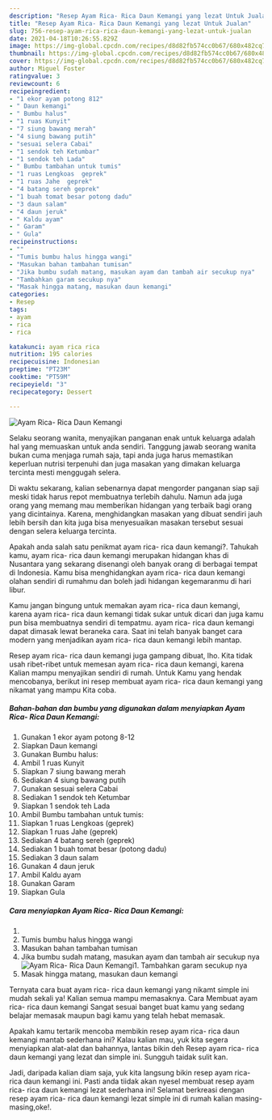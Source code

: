 ```yaml
---
description: "Resep Ayam Rica- Rica Daun Kemangi yang lezat Untuk Jualan"
title: "Resep Ayam Rica- Rica Daun Kemangi yang lezat Untuk Jualan"
slug: 756-resep-ayam-rica-rica-daun-kemangi-yang-lezat-untuk-jualan
date: 2021-04-18T10:26:55.829Z
image: https://img-global.cpcdn.com/recipes/d8d82fb574cc0b67/680x482cq70/ayam-rica-rica-daun-kemangi-foto-resep-utama.jpg
thumbnail: https://img-global.cpcdn.com/recipes/d8d82fb574cc0b67/680x482cq70/ayam-rica-rica-daun-kemangi-foto-resep-utama.jpg
cover: https://img-global.cpcdn.com/recipes/d8d82fb574cc0b67/680x482cq70/ayam-rica-rica-daun-kemangi-foto-resep-utama.jpg
author: Miguel Foster
ratingvalue: 3
reviewcount: 6
recipeingredient:
- "1 ekor ayam potong 812"
- " Daun kemangi"
- " Bumbu halus"
- "1 ruas Kunyit"
- "7 siung bawang merah"
- "4 siung bawang putih"
- "sesuai selera Cabai"
- "1 sendok teh Ketumbar"
- "1 sendok teh Lada"
- " Bumbu tambahan untuk tumis"
- "1 ruas Lengkoas  geprek"
- "1 ruas Jahe  geprek"
- "4 batang sereh geprek"
- "1 buah tomat besar potong dadu"
- "3 daun salam"
- "4 daun jeruk"
- " Kaldu ayam"
- " Garam"
- " Gula"
recipeinstructions:
- ""
- "Tumis bumbu halus hingga wangi"
- "Masukan bahan tambahan tumisan"
- "Jika bumbu sudah matang, masukan ayam dan tambah air secukup nya"
- "Tambahkan garam secukup nya"
- "Masak hingga matang, masukan daun kemangi"
categories:
- Resep
tags:
- ayam
- rica
- rica

katakunci: ayam rica rica 
nutrition: 195 calories
recipecuisine: Indonesian
preptime: "PT23M"
cooktime: "PT59M"
recipeyield: "3"
recipecategory: Dessert

---
```



![Ayam Rica- Rica Daun Kemangi](https://img-global.cpcdn.com/recipes/d8d82fb574cc0b67/680x482cq70/ayam-rica-rica-daun-kemangi-foto-resep-utama.jpg)

Selaku seorang wanita, menyajikan panganan enak untuk keluarga adalah hal yang memuaskan untuk anda sendiri. Tanggung jawab seorang  wanita bukan cuma menjaga rumah saja, tapi anda juga harus memastikan keperluan nutrisi terpenuhi dan juga masakan yang dimakan keluarga tercinta mesti menggugah selera.

Di waktu  sekarang, kalian sebenarnya dapat mengorder panganan siap saji meski tidak harus repot membuatnya terlebih dahulu. Namun ada juga orang yang memang mau memberikan hidangan yang terbaik bagi orang yang dicintainya. Karena, menghidangkan masakan yang dibuat sendiri jauh lebih bersih dan kita juga bisa menyesuaikan masakan tersebut sesuai dengan selera keluarga tercinta. 



Apakah anda salah satu penikmat ayam rica- rica daun kemangi?. Tahukah kamu, ayam rica- rica daun kemangi merupakan hidangan khas di Nusantara yang sekarang disenangi oleh banyak orang di berbagai tempat di Indonesia. Kamu bisa menghidangkan ayam rica- rica daun kemangi olahan sendiri di rumahmu dan boleh jadi hidangan kegemaranmu di hari libur.

Kamu jangan bingung untuk memakan ayam rica- rica daun kemangi, karena ayam rica- rica daun kemangi tidak sukar untuk dicari dan juga kamu pun bisa membuatnya sendiri di tempatmu. ayam rica- rica daun kemangi dapat dimasak lewat beraneka cara. Saat ini telah banyak banget cara modern yang menjadikan ayam rica- rica daun kemangi lebih mantap.

Resep ayam rica- rica daun kemangi juga gampang dibuat, lho. Kita tidak usah ribet-ribet untuk memesan ayam rica- rica daun kemangi, karena Kalian mampu menyajikan sendiri di rumah. Untuk Kamu yang hendak mencobanya, berikut ini resep membuat ayam rica- rica daun kemangi yang nikamat yang mampu Kita coba.

<!--inarticleads1-->

##### Bahan-bahan dan bumbu yang digunakan dalam menyiapkan Ayam Rica- Rica Daun Kemangi:

1. Gunakan 1 ekor ayam potong 8-12
1. Siapkan  Daun kemangi
1. Gunakan  Bumbu halus:
1. Ambil 1 ruas Kunyit
1. Siapkan 7 siung bawang merah
1. Sediakan 4 siung bawang putih
1. Gunakan sesuai selera Cabai
1. Sediakan 1 sendok teh Ketumbar
1. Siapkan 1 sendok teh Lada
1. Ambil  Bumbu tambahan untuk tumis:
1. Siapkan 1 ruas Lengkoas  (geprek)
1. Siapkan 1 ruas Jahe  (geprek)
1. Sediakan 4 batang sereh (geprek)
1. Sediakan 1 buah tomat besar (potong dadu)
1. Sediakan 3 daun salam
1. Gunakan 4 daun jeruk
1. Ambil  Kaldu ayam
1. Gunakan  Garam
1. Siapkan  Gula




<!--inarticleads2-->

##### Cara menyiapkan Ayam Rica- Rica Daun Kemangi:

1. 
1. Tumis bumbu halus hingga wangi
1. Masukan bahan tambahan tumisan
1. Jika bumbu sudah matang, masukan ayam dan tambah air secukup nya
<img src="//assets-global.cpcdn.com/assets/icons/button_play-2c75c40dde080a61004c1f40b05d8f140eaff45d7e9e6481dc71c63d2e7c4909.png" alt="Ayam Rica- Rica Daun Kemangi">1. Tambahkan garam secukup nya
1. Masak hingga matang, masukan daun kemangi




Ternyata cara buat ayam rica- rica daun kemangi yang nikamt simple ini mudah sekali ya! Kalian semua mampu memasaknya. Cara Membuat ayam rica- rica daun kemangi Sangat sesuai banget buat kamu yang sedang belajar memasak maupun bagi kamu yang telah hebat memasak.

Apakah kamu tertarik mencoba membikin resep ayam rica- rica daun kemangi mantab sederhana ini? Kalau kalian mau, yuk kita segera menyiapkan alat-alat dan bahannya, lantas bikin deh Resep ayam rica- rica daun kemangi yang lezat dan simple ini. Sungguh taidak sulit kan. 

Jadi, daripada kalian diam saja, yuk kita langsung bikin resep ayam rica- rica daun kemangi ini. Pasti anda tiidak akan nyesel membuat resep ayam rica- rica daun kemangi lezat sederhana ini! Selamat berkreasi dengan resep ayam rica- rica daun kemangi lezat simple ini di rumah kalian masing-masing,oke!.

